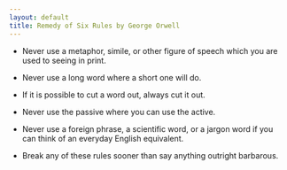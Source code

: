 ```yaml
---
layout: default
title: Remedy of Six Rules by George Orwell
---
```


* Never use a metaphor, simile, or other figure of speech which you are used to seeing in print.

* Never use a long word where a short one will do.

* If it is possible to cut a word out, always cut it out.

* Never use the passive where you can use the active.

* Never use a foreign phrase, a scientific word, or a jargon word if you can think of an everyday English equivalent.

* Break any of these rules sooner than say anything outright barbarous. 